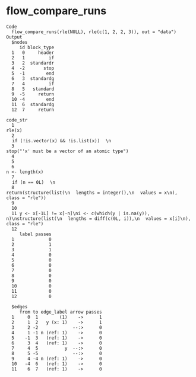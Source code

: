 # flow_compare_runs

    Code
      flow_compare_runs(rle(NULL), rle(c(1, 2, 2, 3)), out = "data")
    Output
      $nodes
         id block_type
      1   0     header
      2   1         if
      3   2  standardr
      4  -2       stop
      5  -1        end
      6   3  standardg
      7   4         if
      8   5   standard
      9  -5     return
      10 -4        end
      11  6  standardg
      12  7     return
                                                                                                                                       code_str
      1                                                                                                                                  rle(x)
      2                                                                                            ⠀ if (!is.vector(x) && !is.list(x)) ⠀\n⠀ ⠀ ⠀
      3                                                                                          stop("'x' must be a vector of an atomic type")
      4                                                                                                                                        
      5                                                                                                                                        
      6                                                                                                                          n <- length(x)
      7                                                                                                                 ⠀ if (n == 0L) ⠀\n⠀ ⠀ ⠀
      8                                                        return(structure(list(\n⠀ lengths = integer(),\n⠀ values = x\n), class = "rle"))
      9                                                                                                                                        
      10                                                                                                                                       
      11 y <- x[-1L] != x[-n]\ni <- c(which(y | is.na(y)), n)\nstructure(list(\n⠀ lengths = diff(c(0L, i)),\n⠀ values = x[i]\n), class = "rle")
      12                                                                                                                                       
         label passes
      1             0
      2             1
      3             1
      4             0
      5             0
      6             0
      7             0
      8             0
      9             0
      10            0
      11            0
      12            0
      
      $edges
         from to edge_label arrow passes
      1     0  1        (1)    ->      1
      2     1  2   y (x: 1)    ->      1
      3     2 -2             --:>      0
      4     1 -1 n (ref: 1)    ->      0
      5    -1  3   (ref: 1)    ->      0
      6     3  4   (ref: 1)    ->      0
      7     4  5          y  --:>      0
      8     5 -5             --:>      0
      9     4 -4 n (ref: 1)    ->      0
      10   -4  6   (ref: 1)    ->      0
      11    6  7   (ref: 1)    ->      0
      

